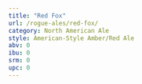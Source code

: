 ```yaml
---
title: "Red Fox"
url: /rogue-ales/red-fox/
category: North American Ale
style: American-Style Amber/Red Ale
abv: 0
ibu: 0
srm: 0
upc: 0
---
```


